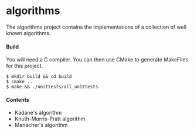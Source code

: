 algorithms
=========

The algorithms project contains the implementations of a collection of well
known algorithms.


#### Build
You will need a C compiler. You can then use CMake to generate MakeFiles for
this project.
```
$ mkdir build && cd build
$ cmake ..
$ make && ./unittests/all_unittests
```

#### Contents
- Kadane's algorithm
- Knuth-Morris-Pratt algorithm
- Manacher's algorithm
